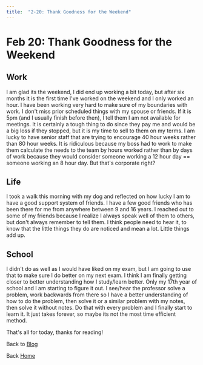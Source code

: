 ```yaml
---
title:  "2-20: Thank Goodness for the Weekend"
---
```


# Feb 20: Thank Goodness for the Weekend

## Work
I am glad its the weekend, I did end up working a bit today, but after six months it is the first time I've worked on the weekend and I only worked an hour. I have been working very hard to make sure of my boundaries with work. I don't miss prior scheduled things with my spouse or friends. If it is 5pm (and I usually finish before then), I tell them I am not available for meetings. It is certainly a tough thing to do since they pay me and would be a big loss if they stopped, but it is my time to sell to them on my terms. I am lucky to have senior staff that are trying to encourage 40 hour weeks rather than 80 hour weeks. It is ridiculous because my boss had to work to make them calculate the needs to the team by hours worked rather than by days of work because they would consider someone working a 12 hour day == someone working an 8 hour day. But that's corporate right?

## Life
I took a walk this morning with my dog and reflected on how lucky I am to have a good support system of friends. I have a few good friends who has been there for me from anywhere between 9 and 16 years. I reached out to some of my friends because I realize I always speak well of them to others, but don't always remember to tell them. I think people need to hear it, to know that the little things they do are noticed and mean a lot. Little things add up.

## School
I didn't do as well as I would have liked on my exam, but I am going to use that to make sure I do better on my next exam. I think I am finally getting closer to better understanding how I study/learn better. Only my 17th year of school and I am starting to figure it out. I see/hear the professor solve a problem, work backwards from there so I have a better understanding of how to do the problem, then solve it or a similar problem with my notes, then solve it without notes. Do that with every problem and I finally start to learn it. It just takes forever, so maybe its not the most time efficient method.

That's all for today, thanks for reading!

Back to [Blog](clevertrevor.me/Blog/index.html)

Back [Home](clevertrevor.me/index.html)
